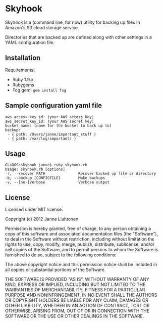 # Skyhook

Skyhook is a (command line, for now) utility for backing up files in Amazon's S3 cloud storage service. 

Directories that are backed up are defined along with other settings in a YAML configuration file.

## Installation

Requirements:
-	Ruby 1.9.x
-	Rubygems
-	Fog gem: `gem install fog`

## Sample configuration yaml file

	aws_access_key_id: (your AWS access key)
	aws_secret_key_id: (your AWS secret key)
	bucket_name: (name for the bucket to back up to)
	backup:
	 - { path: /Users/janne/important_stuff }
	 - { path: /var/log/important/ }

## Usage

	GLaDOS:skyhook janne$ ruby skyhook.rb 
	Usage: skyhook.rb [options]
	-r, --recover PATH               Recover backed up file or directory
	-b, --backup [CONFIGFILE]        Make backups
	-v, --[no-]verbose               Verbose output

## License

Licensed under MIT license:

Copyright (c) 2012 Janne Liuhtonen

Permission is hereby granted, free of charge, to any person obtaining
a copy of this software and associated documentation files (the
"Software"), to deal in the Software without restriction, including
without limitation the rights to use, copy, modify, merge, publish,
distribute, sublicense, and/or sell copies of the Software, and to
permit persons to whom the Software is furnished to do so, subject to
the following conditions:

The above copyright notice and this permission notice shall be included
in all copies or substantial portions of the Software.

THE SOFTWARE IS PROVIDED "AS IS", WITHOUT WARRANTY OF ANY KIND,
EXPRESS OR IMPLIED, INCLUDING BUT NOT LIMITED TO THE WARRANTIES OF
MERCHANTABILITY, FITNESS FOR A PARTICULAR PURPOSE AND NONINFRINGEMENT.
IN NO EVENT SHALL THE AUTHORS OR COPYRIGHT HOLDERS BE LIABLE FOR ANY
CLAIM, DAMAGES OR OTHER LIABILITY, WHETHER IN AN ACTION OF CONTRACT,
TORT OR OTHERWISE, ARISING FROM, OUT OF OR IN CONNECTION WITH THE
SOFTWARE OR THE USE OR OTHER DEALINGS IN THE SOFTWARE.
